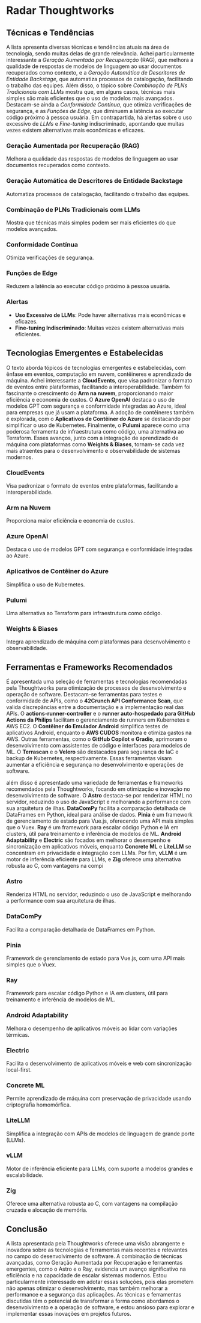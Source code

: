 
# Radar Thoughtworks

## Técnicas e Tendências

A lista apresenta diversas técnicas e tendências atuais na área de tecnologia, sendo muitas delas de grande relevância. Achei particularmente interessante a *Geração Aumentada por Recuperação* (RAG), que melhora a qualidade de respostas de modelos de linguagem ao usar documentos recuperados como contexto, e a *Geração Automática de Descritores de Entidade Backstage*, que automatiza processos de catalogação, facilitando o trabalho das equipes. Além disso, o tópico sobre *Combinação de PLNs Tradicionais com LLMs* mostra que, em alguns casos, técnicas mais simples são mais eficientes que o uso de modelos mais avançados. Destacam-se ainda a *Conformidade Contínua*, que otimiza verificações de segurança, e as *Funções de Edge*, que diminuem a latência ao executar código próximo à pessoa usuária. Em contrapartida, há alertas sobre o uso excessivo de *LLMs* e *Fine-tuning* indiscriminado, apontando que muitas vezes existem alternativas mais econômicas e eficazes.

### Geração Aumentada por Recuperação (RAG)
Melhora a qualidade das respostas de modelos de linguagem ao usar documentos recuperados como contexto.

### Geração Automática de Descritores de Entidade Backstage
Automatiza processos de catalogação, facilitando o trabalho das equipes.

### Combinação de PLNs Tradicionais com LLMs
Mostra que técnicas mais simples podem ser mais eficientes do que modelos avançados.

### Conformidade Contínua
Otimiza verificações de segurança.

### Funções de Edge
Reduzem a latência ao executar código próximo à pessoa usuária.

### Alertas
- **Uso Excessivo de LLMs**: Pode haver alternativas mais econômicas e eficazes.
- **Fine-tuning Indiscriminado**: Muitas vezes existem alternativas mais eficientes.

## Tecnologias Emergentes e Estabelecidas

O texto aborda tópicos de tecnologias emergentes e estabelecidas, com ênfase em eventos, computação em nuvem, contêineres e aprendizado de máquina. Achei interessante a **CloudEvents**, que visa padronizar o formato de eventos entre plataformas, facilitando a interoperabilidade. Também foi fascinante o crescimento do **Arm na nuvem**, proporcionando maior eficiência e economia de custos. O **Azure OpenAI** destaca o uso de modelos GPT com segurança e conformidade integradas ao Azure, ideal para empresas que já usam a plataforma. A adoção de contêineres também é explorada, com o **Aplicativos de Contêiner do Azure** se destacando por simplificar o uso de Kubernetes. Finalmente, o **Pulumi** aparece como uma poderosa ferramenta de infraestrutura como código, uma alternativa ao Terraform. Esses avanços, junto com a integração de aprendizado de máquina com plataformas como **Weights & Biases**, tornam-se cada vez mais atraentes para o desenvolvimento e observabilidade de sistemas modernos.

### CloudEvents
Visa padronizar o formato de eventos entre plataformas, facilitando a interoperabilidade.

### Arm na Nuvem
Proporciona maior eficiência e economia de custos.

### Azure OpenAI
Destaca o uso de modelos GPT com segurança e conformidade integradas ao Azure.

### Aplicativos de Contêiner do Azure
Simplifica o uso de Kubernetes.

### Pulumi
Uma alternativa ao Terraform para infraestrutura como código.

### Weights & Biases
Integra aprendizado de máquina com plataformas para desenvolvimento e observabilidade.

## Ferramentas e Frameworks Recomendados

É apresentada uma seleção de ferramentas e tecnologias recomendadas pela Thoughtworks para otimização de processos de desenvolvimento e operação de software. Destacam-se ferramentas para testes e conformidade de APIs, como o **42Crunch API Conformance Scan**, que valida discrepâncias entre a documentação e a implementação real das APIs. O **actions-runner-controller** e o **runner auto-hospedado para GitHub Actions da Philips** facilitam o gerenciamento de runners em Kubernetes e AWS EC2. O **Contêiner do Emulador Android** simplifica testes de aplicativos Android, enquanto o **AWS CUDOS** monitora e otimiza gastos na AWS. Outras ferramentas, como o **GitHub Copilot** e **Gradio**, aprimoram o desenvolvimento com assistentes de código e interfaces para modelos de ML. O **Terrascan** e o **Velero** são destacados para segurança de IaC e backup de Kubernetes, respectivamente. Essas ferramentas visam aumentar a eficiência e segurança no desenvolvimento e operações de software.

além disso é apresentado uma variedade de ferramentas e frameworks recomendados pela Thoughtworks, focando em otimização e inovação no desenvolvimento de software. O **Astro** destaca-se por renderizar HTML no servidor, reduzindo o uso de JavaScript e melhorando a performance com sua arquitetura de ilhas. **DataComPy** facilita a comparação detalhada de DataFrames em Python, ideal para análise de dados. **Pinia** é um framework de gerenciamento de estado para Vue.js, oferecendo uma API mais simples que o Vuex. **Ray** é um framework para escalar código Python e IA em clusters, útil para treinamento e inferência de modelos de ML. **Android Adaptability** e **Electric** são focados em melhorar o desempenho e sincronização em aplicativos móveis, enquanto **Concrete ML** e **LiteLLM** se concentram em privacidade e integração com LLMs. Por fim, **vLLM** é um motor de inferência eficiente para LLMs, e **Zig** oferece uma alternativa robusta ao C, com vantagens na compi

### Astro
Renderiza HTML no servidor, reduzindo o uso de JavaScript e melhorando a performance com sua arquitetura de ilhas.

### DataComPy
Facilita a comparação detalhada de DataFrames em Python.

### Pinia
Framework de gerenciamento de estado para Vue.js, com uma API mais simples que o Vuex.

### Ray
Framework para escalar código Python e IA em clusters, útil para treinamento e inferência de modelos de ML.

### Android Adaptability
Melhora o desempenho de aplicativos móveis ao lidar com variações térmicas.

### Electric
Facilita o desenvolvimento de aplicativos móveis e web com sincronização local-first.

### Concrete ML
Permite aprendizado de máquina com preservação de privacidade usando criptografia homomórfica.

### LiteLLM
Simplifica a integração com APIs de modelos de linguagem de grande porte (LLMs).

### vLLM
Motor de inferência eficiente para LLMs, com suporte a modelos grandes e escalabilidade.

### Zig
Oferece uma alternativa robusta ao C, com vantagens na compilação cruzada e alocação de memória.

## Conclusão

A lista apresentada pela Thoughtworks oferece uma visão abrangente e inovadora sobre as tecnologias e ferramentas mais recentes e relevantes no campo do desenvolvimento de software. A combinação de técnicas avançadas, como Geração Aumentada por Recuperação e ferramentas emergentes, como o Astro e o Ray, evidencia um avanço significativo na eficiência e na capacidade de escalar sistemas modernos. Estou particularmente interessado em adotar essas soluções, pois elas prometem não apenas otimizar o desenvolvimento, mas também melhorar a performance e a segurança das aplicações. As técnicas e ferramentas discutidas têm o potencial de transformar a forma como abordamos o desenvolvimento e a operação de software, e estou ansioso para explorar e implementar essas inovações em projetos futuros.
